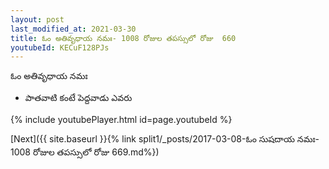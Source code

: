 ```yaml
---
layout: post
last_modified_at: 2021-03-30
title: ఓం అతివృధాయ నమః- 1008 రోజుల తపస్సులో రోజు  660
youtubeId: KECuF128PJs
---
```

 
 
 ఓం అతివృధాయ నమః  
 
 -  పాతవాటి కంటే పెద్దవాడు ఎవరు 
 
  
 
  
 
 
 
 
 
 


{% include youtubePlayer.html id=page.youtubeId %}
 
[Next]({{ site.baseurl }}{% link  split1/_posts/2017-03-08-ఓం సుషదాయ నమః- 1008 రోజుల తపస్సులో రోజు  669.md%})
 
